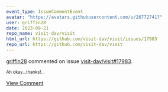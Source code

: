 ```yaml
---
event_type: IssueCommentEvent
avatar: "https://avatars.githubusercontent.com/u/26772741?"
user: griffin28
date: 2023-09-21
repo_name: visit-dav/visit
html_url: https://github.com/visit-dav/visit/issues/17983
repo_url: https://github.com/visit-dav/visit
---
```


<a href='https://github.com/griffin28' target='_blank'>griffin28</a> commented on issue <a href='https://github.com/visit-dav/visit/issues/17983' target='_blank'>visit-dav/visit#17983</a>.

<small>Ah okay...thanks!...</small>

<a href='https://github.com/visit-dav/visit/issues/17983' target='_blank'>View Comment</a>